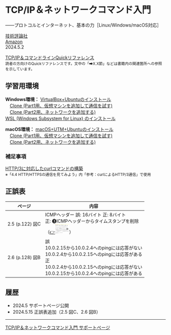 # TCP/IP＆ネットワークコマンド入門
——プロトコルとインターネット、基本の力［Linux/Windows/macOS対応］

[技術評論社](https://gihyo.jp/book/2024/978-4-297-14132-5/)<br/>
[Amazon](https://www.amazon.co.jp/dp/4297141329/)  
2024.5.2

 [TCP/IP＆コマンドラインQuickリファレンス](https://gihyo.jp/assets/files/book/2024/978-4-297-14132-5/download/TCPIP%EF%BC%86%E3%82%B3%E3%83%9E%E3%83%B3%E3%83%89%E3%83%A9%E3%82%A4%E3%83%B3Quick%E3%83%AA%E3%83%95%E3%82%A1%E3%83%AC%E3%83%B3%E3%82%B9.pdf)<br/>
<small>読者の方向けのQuickリファレンスです。文中の「➡X.X節」などは書籍内の関連箇所への参照を示しています。</small>

## 学習用環境

**Windows環境：**
[VirtualBox+Ubuntuのインストール](howto/install-virtualbox.md)<br/>
　[Clone (Part1用、仮想マシンを追加して通信を試す)](howto/clone1-virtualbox.md)<br/>
　[Clone (Part2用、ネットワークを追加する)](howto/clone2-virtualbox.md)<br/>
[WSL (Windows Subsystem for Linux) のインストール](howto/install-wsl.md)

**macOS環境：**
[macOS+UTM+Ubuntuのインストール](howto/install-utm.md)<br/>
　[Clone (Part1用、仮想マシンを追加して通信を試す)](howto/clone1-utm.md)<br/>
　[Clone (Part2用、ネットワークを追加する)](howto/clone2-utm.md)<br/>

### 補足事項

[HTTP/3に対応したcurlコマンドの構築](howto/curl-http3.md)<br/>
<small>※「4.4 HTTP/HTTPSの通信を見てみよう」内「参考：curlによるHTTP/3通信」で使用</small>

## 正誤表

|ページ|内容|
|-|-|
|2.5 (p.122) 図C|ICMPヘッダー 誤: 16バイト 正: 8バイト<br/>正: ❸ICMPヘッダーからタイムスタンプを削除<br/>（<a href="images/img1715741896.png">👉<img src="images/img1715741896.png" height="30"></a>）|
|2.6 (p.128) 図B|誤<br/>10.0.2.15から10.0.2.4へのpingには応答がない<br/>10.0.2.4から10.0.2.15へのpingには応答がある<br/>正<br/>10.0.2.4から10.0.2.15へのpingには応答がない<br/>10.0.2.15から10.0.2.4へのpingには応答がある|


## 履歴

- 2024.5 サポートページ公開
- 2024.5.15 正誤表追加（2.5 図C、2.6 図B）

----
[TCP/IP＆ネットワークコマンド入門 サポートページ](https://nisim-m.github.io/tcpipcmdbook/)
